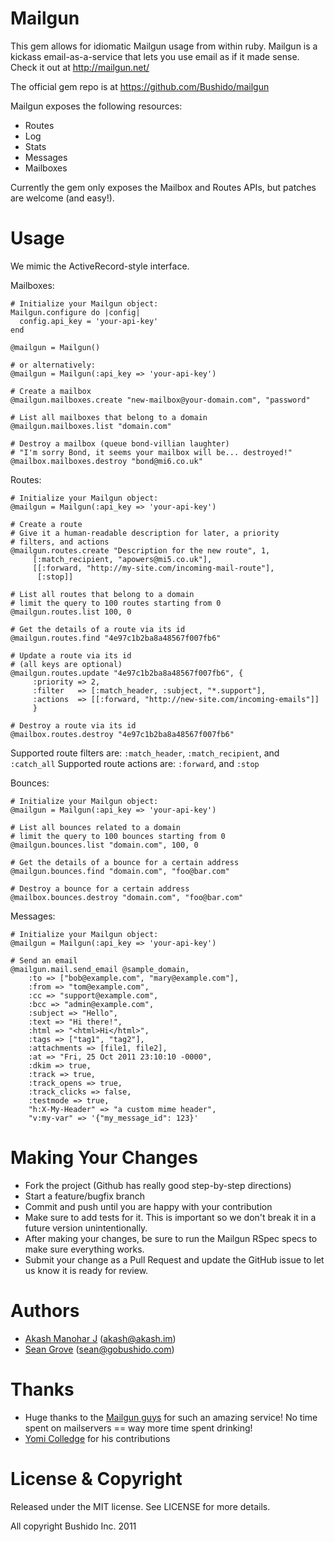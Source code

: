 Mailgun
=========
This gem allows for idiomatic Mailgun usage from within ruby. Mailgun is a kickass email-as-a-service that lets you use email as if it made sense. Check it out at http://mailgun.net/

The official gem repo is at https://github.com/Bushido/mailgun

Mailgun exposes the following resources:

  * Routes
  * Log
  * Stats
  * Messages
  * Mailboxes

Currently the gem only exposes the Mailbox and Routes APIs, but patches are welcome (and easy!).

Usage
=====
We mimic the ActiveRecord-style interface.

Mailboxes:

    # Initialize your Mailgun object:
    Mailgun.configure do |config|
      config.api_key = 'your-api-key'
    end

    @mailgun = Mailgun()

    # or alternatively:
    @mailgun = Mailgun(:api_key => 'your-api-key')

    # Create a mailbox
    @mailgun.mailboxes.create "new-mailbox@your-domain.com", "password"

    # List all mailboxes that belong to a domain
    @mailgun.mailboxes.list "domain.com"

    # Destroy a mailbox (queue bond-villian laughter)
    # "I'm sorry Bond, it seems your mailbox will be... destroyed!"
    @mailbox.mailboxes.destroy "bond@mi6.co.uk"

Routes:

    # Initialize your Mailgun object:
    @mailgun = Mailgun(:api_key => 'your-api-key')

    # Create a route
    # Give it a human-readable description for later, a priority
    # filters, and actions
    @mailgun.routes.create "Description for the new route", 1,
         [:match_recipient, "apowers@mi5.co.uk"],
         [[:forward, "http://my-site.com/incoming-mail-route"],
          [:stop]]

    # List all routes that belong to a domain
    # limit the query to 100 routes starting from 0
    @mailgun.routes.list 100, 0

    # Get the details of a route via its id
    @mailgun.routes.find "4e97c1b2ba8a48567f007fb6"

    # Update a route via its id
    # (all keys are optional)
    @mailgun.routes.update "4e97c1b2ba8a48567f007fb6", {
         :priority => 2,
         :filter   => [:match_header, :subject, "*.support"],
         :actions  => [[:forward, "http://new-site.com/incoming-emails"]]
         }

    # Destroy a route via its id
    @mailbox.routes.destroy "4e97c1b2ba8a48567f007fb6"

Supported route filters are: `:match_header`, `:match_recipient`, and `:catch_all`
Supported route actions are: `:forward`, and `:stop`

Bounces:

    # Initialize your Mailgun object:
    @mailgun = Mailgun(:api_key => 'your-api-key')

    # List all bounces related to a domain
    # limit the query to 100 bounces starting from 0
    @mailgun.bounces.list "domain.com", 100, 0

    # Get the details of a bounce for a certain address
    @mailgun.bounces.find "domain.com", "foo@bar.com"

    # Destroy a bounce for a certain address
    @mailbox.bounces.destroy "domain.com", "foo@bar.com"

Messages:

    # Initialize your Mailgun object:
    @mailgun = Mailgun(:api_key => 'your-api-key')

    # Send an email
    @mailgun.mail.send_email @sample_domain,
        :to => ["bob@example.com", "mary@example.com"],
        :from => "tom@example.com",
        :cc => "support@example.com",
        :bcc => "admin@example.com",
        :subject => "Hello",
        :text => "Hi there!",
        :html => "<html>Hi</html>",
        :tags => ["tag1", "tag2"],
        :attachments => [file1, file2],
        :at => "Fri, 25 Oct 2011 23:10:10 -0000",
        :dkim => true,
        :track => true,
        :track_opens => true,
        :track_clicks => false,
        :testmode => true,
        "h:X-My-Header" => "a custom mime header",
        "v:my-var" => '{"my_message_id": 123}'


Making Your Changes
===================

  * Fork the project (Github has really good step-by-step directions)
  * Start a feature/bugfix branch
  * Commit and push until you are happy with your contribution
  * Make sure to add tests for it. This is important so we don't break it in a future version unintentionally.
  * After making your changes, be sure to run the Mailgun RSpec specs to make sure everything works.
  * Submit your change as a Pull Request and update the GitHub issue to let us know it is ready for review.

Authors
=======

  * [Akash Manohar J](https://github.com/HashNuke) (akash@akash.im)
  * [Sean Grove](https://github.com/sgrove) (sean@gobushido.com)

Thanks
======

 * Huge thanks to the [Mailgun guys](http://mailgun.net) for such an amazing service! No time spent on mailservers == way more time spent drinking!
 * [Yomi Colledge](https://github.com/baphled) for his contributions


License & Copyright
===================
Released under the MIT license. See LICENSE for more details.

All copyright Bushido Inc. 2011
